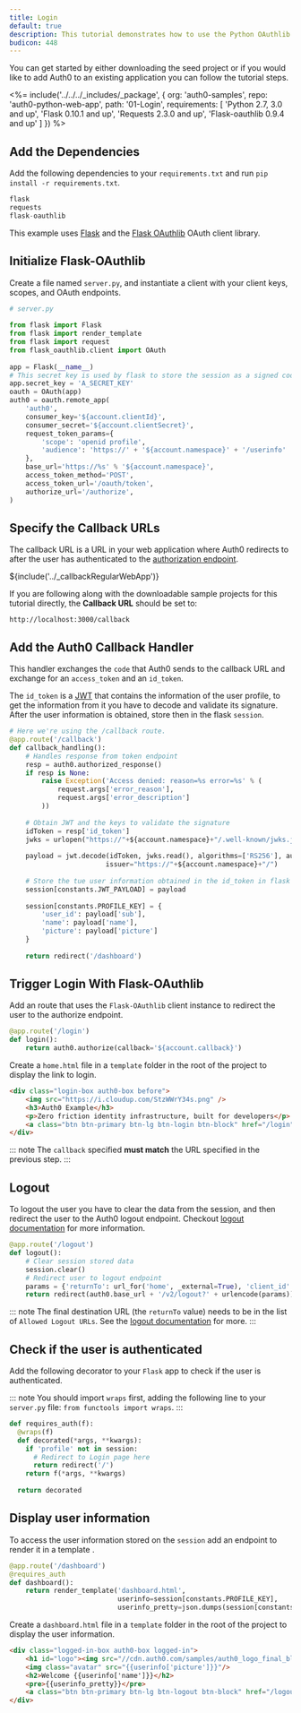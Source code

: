 ```yaml
---
title: Login
default: true
description: This tutorial demonstrates how to use the Python OAuthlib to add authentication and authorization to your web app
budicon: 448
---
```


You can get started by either downloading the seed project or if you would like to add Auth0 to an existing application 
you can follow the tutorial steps.

<%= include('../../../_includes/_package', {
  org: 'auth0-samples',
  repo: 'auth0-python-web-app',
  path: '01-Login',
  requirements: [
    'Python 2.7, 3.0 and up',
    'Flask 0.10.1 and up',
    'Requests 2.3.0 and up',
    'Flask-oauthlib 0.9.4 and up'
  ]
}) %>


## Add the Dependencies

Add the following dependencies to your `requirements.txt` and run `pip install -r requirements.txt`.

```js
flask
requests
flask-oauthlib
```

This example uses [Flask](http://flask.pocoo.org) and the [Flask OAuthlib](https://flask-oauthlib.readthedocs.io) OAuth client library.

## Initialize Flask-OAuthlib

Create a file named `server.py`, and instantiate a client with your client keys, scopes, and OAuth endpoints.

```python
# server.py
    
from flask import Flask
from flask import render_template
from flask import request
from flask_oauthlib.client import OAuth
    
app = Flask(__name__)
# This secret key is used by flask to store the session as a signed cookie.
app.secret_key = 'A_SECRET_KEY'
oauth = OAuth(app)
auth0 = oauth.remote_app(
    'auth0',
    consumer_key='${account.clientId}',
    consumer_secret='${account.clientSecret}',
    request_token_params={
        'scope': 'openid profile',
        'audience': 'https://' + '${account.namespace}' + '/userinfo'
    },
    base_url='https://%s' % '${account.namespace}',
    access_token_method='POST',
    access_token_url='/oauth/token',
    authorize_url='/authorize',
)
```

## Specify the Callback URLs

The callback URL is a URL in your web application where Auth0 redirects to after the user has authenticated 
to the [authorization endpoint](/protocols/oauth2#authorization-endpoint).

${include('../_callbackRegularWebApp')}

If you are following along with the downloadable sample projects for this tutorial directly, the **Callback URL** should be set to:

```text
http://localhost:3000/callback
```

## Add the Auth0 Callback Handler

This handler exchanges the `code` that Auth0 sends to the callback URL and exchange for an `access_token` 
and an `id_token`.

The `id_token` is a [JWT](/jwt) that contains the information of the user profile, to get the information from it you have
to decode and validate its signature. After the user information is obtained, store then in the flask `session`.

```python
# Here we're using the /callback route.
@app.route('/callback')
def callback_handling():
    # Handles response from token endpoint
    resp = auth0.authorized_response()
    if resp is None:
        raise Exception('Access denied: reason=%s error=%s' % (
            request.args['error_reason'],
            request.args['error_description']
        ))
    
    # Obtain JWT and the keys to validate the signature
    idToken = resp['id_token']
    jwks = urlopen("https://"+${account.namespace}+"/.well-known/jwks.json")
    
    payload = jwt.decode(idToken, jwks.read(), algorithms=['RS256'], audience=${account.clientId},
                        issuer="https://"+${account.namespace}+"/")
    
    # Store the tue user information obtained in the id_token in flask session.
    session[constants.JWT_PAYLOAD] = payload
    
    session[constants.PROFILE_KEY] = {
        'user_id': payload['sub'],
        'name': payload['name'],
        'picture': payload['picture']
    }
    
    return redirect('/dashboard')
```

## Trigger Login With Flask-OAuthlib

Add an route that uses the `Flask-OAuthlib` client instance to redirect the user to the authorize endpoint.

```python
@app.route('/login')
def login():
    return auth0.authorize(callback='${account.callback}')
```

Create a `home.html` file in a `template` folder in the root of the project to display the link to login.

```html
<div class="login-box auth0-box before">
    <img src="https://i.cloudup.com/StzWWrY34s.png" />
    <h3>Auth0 Example</h3>
    <p>Zero friction identity infrastructure, built for developers</p>
    <a class="btn btn-primary btn-lg btn-login btn-block" href="/login">Log In</a>
</div>
```

::: note
The `callback` specified **must match** the URL specified in the previous step.
:::

## Logout

To logout the user you have to clear the data from the session, and then redirect the user to the Auth0 logout endpoint.
Checkout [logout documentation](/logout) for more information.

```python
@app.route('/logout')
def logout():
    # Clear session stored data
    session.clear()
    # Redirect user to logout endpoint
    params = {'returnTo': url_for('home', _external=True), 'client_id': ${account.clientId}}
    return redirect(auth0.base_url + '/v2/logout?' + urlencode(params))
```

::: note
The final destination URL (the `returnTo` value) needs to be in the list of `Allowed Logout URLs`. 
See the [logout documentation](/logout#redirecting-users-after-logout) for more.
:::


## Check if the user is authenticated

Add the following decorator to your `Flask` app to check if the user is authenticated. 

::: note
You should import `wraps` first, adding the following line to your `server.py` file: `from functools import wraps`.
:::

```python
def requires_auth(f):
  @wraps(f)
  def decorated(*args, **kwargs):
    if 'profile' not in session:
      # Redirect to Login page here
      return redirect('/')
    return f(*args, **kwargs)
    
  return decorated
```

## Display user information

To access the user information stored on the `session` add an endpoint to render it in a template .

```python
@app.route('/dashboard')
@requires_auth
def dashboard():
    return render_template('dashboard.html',
                           userinfo=session[constants.PROFILE_KEY],
                           userinfo_pretty=json.dumps(session[constants.JWT_PAYLOAD], indent=4))
```

Create a `dashboard.html` file in a `template` folder in the root of the project to display the user information.

```html
<div class="logged-in-box auth0-box logged-in">
    <h1 id="logo"><img src="//cdn.auth0.com/samples/auth0_logo_final_blue_RGB.png" /></h1>
    <img class="avatar" src="{{userinfo['picture']}}"/>
    <h2>Welcome {{userinfo['name']}}</h2>
    <pre>{{userinfo_pretty}}</pre>
    <a class="btn btn-primary btn-lg btn-logout btn-block" href="/logout">Logout</a>
</div>
```
